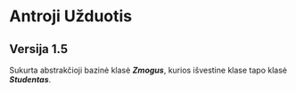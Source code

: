 # Antroji Užduotis

## Versija 1.5

Sukurta abstrakčioji bazinė klasė ***Zmogus***, kurios išvestine klase tapo klasė ***Studentas***.
